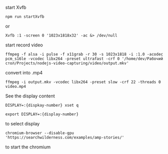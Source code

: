 start Xvfb 

    npm run startXvfb

or 

    Xvfb :1 -screen 0 '1023x1818x32' -ac &> /dev/null

start record video

    ffmpeg -f alsa -i pulse -f x11grab -r 30 -s 1023x1818 -i :1.0 -acodec pcm_s16le -vcodec libx264 -preset ultrafast -crf 0 '/home/dev/Рабочий стол/Projects/nodejs-video-capturing/video/output.mkv'

convert into .mp4

    ffmpeg -i output.mkv -vcodec libx264 -preset slow -crf 22 -threads 0 video.mp4

See the display content

    DISPLAY=:{dispkay-number} xset q

    export DISPLAY=:{display-number}

to select display

    chromium-browser --disable-gpu 'https://searchwilderness.com/examples/amp-stories/'

to start the chromium
